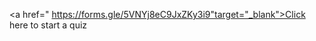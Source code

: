 <a href=" https://forms.gle/5VNYj8eC9JxZKy3i9"target="_blank">Click here to start a quiz</a>

</body>
</html>



